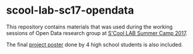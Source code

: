 # scool-lab-sc17-opendata
This repository contains materials that was used during the working sessions of Open Data research group at [S'Cool LAB Summer Camp 2017](https://indico.cern.ch/event/570855/overview).

The final [project poster](https://github.com/cms-opendata-education/scool-lab-sc17-opendata/blob/master/openDataResearchGroupPoster.pdf) done by 4 high school students is also included.
